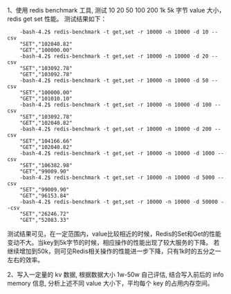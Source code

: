 1、使用 redis benchmark 工具, 测试 10 20 50 100 200 1k 5k 字节 value 大小，redis get set 性能。
测试结果如下：
```shell
    -bash-4.2$ redis-benchmark -t get,set -r 10000 -n 10000 -d 10 --csv
    "SET","102040.82"
    "GET","100000.00"
    -bash-4.2$ redis-benchmark -t get,set -r 10000 -n 10000 -d 20 --csv
    "SET","103092.78"
    "GET","103092.78"
    -bash-4.2$ redis-benchmark -t get,set -r 10000 -n 10000 -d 50 --csv
    "SET","100000.00"
    "GET","101010.10"
    -bash-4.2$ redis-benchmark -t get,set -r 10000 -n 10000 -d 100 --csv
    "SET","103092.78"
    "GET","102040.82"
    -bash-4.2$ redis-benchmark -t get,set -r 10000 -n 10000 -d 200 --csv
    "SET","104166.66"
    "GET","102040.82"
    -bash-4.2$ redis-benchmark -t get,set -r 10000 -n 10000 -d 1000 --csv
    "SET","106382.98"
    "GET","99009.90"
    -bash-4.2$ redis-benchmark -t get,set -r 10000 -n 10000 -d 5000 --csv
    "SET","99009.90"
    "GET","96153.84"
    -bash-4.2$ redis-benchmark -t get,set -r 10000 -n 10000 -d 50000 --csv
    "SET","26246.72"
    "GET","52083.33"
```
测试结果可见，在一定范围内，value比较相近的时候，Redis的Set和Get的性能变动不大。当key到5k字节的时候，相应操作的性能出现了较大服务的下降。
若继续增加到50k，则可见Redis相关操作的性能进一步下降，只有1k时的五分之一左右的效率。

2、写入一定量的 kv 数据, 根据数据大小 1w-50w 自己评估, 结合写入前后的 info memory 信息, 分析上述不同 value 大小下，平均每个 key 的占用内存空间。
